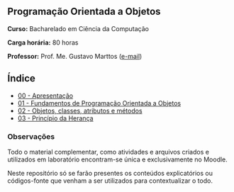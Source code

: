 ## Programação Orientada a Objetos

**Curso:** Bacharelado em Ciência da Computação

**Carga horária:** 80 horas

**Professor:** Prof. Me. Gustavo Marttos ([e-mail](mailto:gustavomarttos@unimar.br))

## Índice

- [00 - Apresentação](00-apresentacao.md)
- [01 - Fundamentos de Programação Orientada a Objetos](01-fundamentos.md)
- [02 - Objetos, classes, atributos e métodos](02-objetos.md)
- [03 - Princípio da Herança](03-heranca.md)

### Observações

Todo o material complementar, como atividades e arquivos criados e utilizados em laboratório encontram-se única e
exclusivamente no Moodle.

Neste repositório só se farão presentes os conteúdos explicatórios ou códigos-fonte que venham a ser utilizados para
contextualizar o todo.

